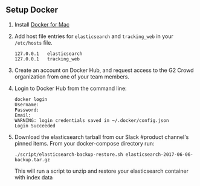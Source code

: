 Setup Docker
------------------
1. Install [Docker for Mac](https://docs.docker.com/docker-for-mac/install/)

1. Add host file entries for `elasticsearch` and `tracking_web` in your `/etc/hosts` file.

    ```
    127.0.0.1	elasticsearch
    127.0.0.1	tracking_web
    ```

1. Create an account on Docker Hub, and request access to the G2 Crowd organization from one of your team members.

1. Login to Docker Hub from the command line:

    ```
    docker login
    Username:
    Password:
    Email:
    WARNING: login credentials saved in ~/.docker/config.json
    Login Succeeded
    ```

1. Download the elasticsearch tarball from our Slack #product channel's pinned items. From your docker-compose directory run:
    
    ```
    ./script/elasticsearch-backup-restore.sh elasticsearch-2017-06-06-backup.tar.gz
    ```
    This will run a script to unzip and restore your elasticsearch container with index data
